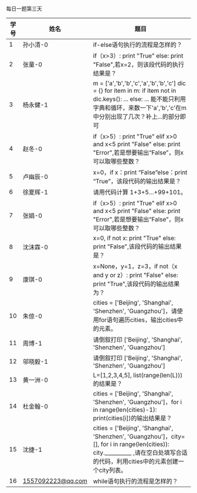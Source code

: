 每日一题第三天

| 学号 | 姓名              | 题目                                                         |
| ---- | ----------------- | ------------------------------------------------------------ |
| 1    | 孙小清-0          | if-else语句执行的流程是怎样的？                              |
| 2    | 张童-0            | if（x>3）: print "True" else: print "False",若x=2，则该段代码的执行结果是？ |
| 3    | 杨永健-1          | m = ['a','b','b','c','a','b','b','c']   dic = {}   for item in m:      if item not in   dic.keys():         ...      else:         ...    能不能只利用字典和循环，来数一下'a','b','c'在m中分别出现了几次？补上...的部分即可 |
| 4    | 赵冬-0            | if（x>5）: print "True" elif x>0 and x<5 print "False" else: print "Error",若是想要输出“False”，则x可以取哪些整数？ |
| 5    | 卢幽辰-0          | x=0，if x：print “False”else：print “True”，该段代码的输出结果是？ |
| 6    | 徐夏辉-1          | 请用代码计算 1+3+5…+99+101。                                 |
| 7    | 张娟-0            | if（x>5）: print "True" elif x>0 and x<5 print "False" else: print "Error",若是想要输出“False”，则x可以取哪些整数？ |
| 8    | 沈沫霖-0          | x=0, if not x: print "True" else: print "False",该段代码的输出结果是？ |
| 9    | 康琪-0            | x=None，y=1，z=3，if not（x and y or z）: print "False" else: print "True",该段代码的输出结果为？ |
| 10   | 朱倞-0            | cities = ['Beijing', 'Shanghai', 'Shenzhen', 'Guangzhou']，请使用for语句遍历cities，输出cities中的元素。 |
| 11   | 周博-1            | 请倒叙打印 ['Beijing', 'Shanghai', 'Shenzhen', 'Guangzhou']  |
| 12   | 邬晓毅-1          | 请倒叙打印 ['Beijing', 'Shanghai', 'Shenzhen', 'Guangzhou']  |
| 13   | 黄一洲-0          | L=[1,2,3,4,5], list(range(len(L)))的结果是？                 |
| 14   | 杜金翰-0          | cities = ['Beijing', 'Shanghai', 'Shenzhen', 'Guangzhou']，for i in range(len(cities)-1): print(cities[i])的输出结果是？ |
| 15   | 沈捷-1            | cities = ['Beijing', 'Shanghai', 'Shenzhen', 'Guangzhou']，city=[], for i in range(len(cities)): city.__________ ,请在空白处填写合适的代码，利用cities中的元素创建一个city列表。 |
| 16   | 1557092223@qq.com | while语句执行的流程是怎样的？                                |

